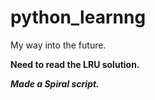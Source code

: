 # python_learnng
My way into the future.

**Need to read the LRU solution.**

***Made a Spiral script.***
